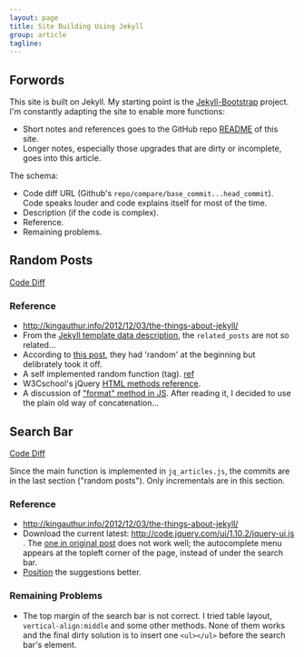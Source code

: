 ```yaml
---
layout: page
title: Site Building Using Jekyll
group: article
tagline: 
---
```


## Forwords

This site is built on Jekyll. 
My starting point is the 
[Jekyll-Bootstrap](http://jekyllbootstrap.com)
project. 
I'm constantly adapting the site to enable more functions:

   * Short notes and references goes to the GitHub repo 
   [README]({{site.base_links.this_repo}}/blob/master/README.md)
   of this site. 
   * Longer notes, especially those upgrades that are dirty or incomplete, 
   goes into this article. 

The schema:

   * Code diff URL (Github's `repo/compare/base_commit...head_commit`).
   Code speaks louder and code explains itself for most of the time. 
   * Description (if the code is complex).
   * Reference.
   * Remaining problems. 

## Random Posts

[Code Diff]({{site.base_links.this_repo}}/compare/b02d1ff43aa1c14401d5502c3d9cebcf39626e2a...f33755bca5dc7132f811d451da660b05e99a58c6)

### Reference 

   * <http://kingauthur.info/2012/12/03/the-things-about-jekyll/>
   * From the 
   [Jekyll template data description](https://github.com/mojombo/jekyll/wiki/Template-Data), 
   the `related_posts` are not so related... 
   * According to 
   [this post](http://ecommerce.shopify.com/c/shopify-discussion/t/can-i-use-random-numbers-in-liquid-1250), 
   they had 'random' at the beginning but delibrately took it off. 
   * A self implemented random function (tag). 
   [ref](http://stackoverflow.com/questions/11397245/jekyll-randomly-sort-collection)
   * W3Cschool's jQuery 
   [HTML methods reference](http://www.w3schools.com/jquery/jquery_ref_html.asp).
   * A discussion of 
   ["format" method in JS](http://stackoverflow.com/questions/1038746/equivalent-of-string-format-in-jquery). 
   After reading it, I decided to use the plain old way of concatenation... 

## Search Bar

[Code Diff]({{site.base_links.this_repo}}/compare/f33755bca5dc7132f811d451da660b05e99a58c6...84cc7ed67ea200e9c4f1b6c7e86ce654596ec945)

Since the main function is implemented in `jq_articles.js`, 
the commits are in the last section ("random posts"). 
Only incrementals are in this section. 

### Reference 

   * <http://kingauthur.info/2012/12/03/the-things-about-jekyll/>
   * Download the current latest:
   <http://code.jquery.com/ui/1.10.2/jquery-ui.js> .
   The [one in original post](http://code.jquery.com/ui/1.8.18/jquery-ui.js) does not work well;
   the autocomplete menu appears at the topleft corner of the page, instead of under the search bar.
   * [Position](http://api.jqueryui.com/autocomplete/#option-position)
   the suggestions better. 

### Remaining Problems

   * The top margin of the search bar is not correct. 
   I tried table layout, `vertical-align:middle` and some other methods. 
   None of them works and the final dirty solution is to insert one 
   `<ul></ul>` before the search bar's element. 

